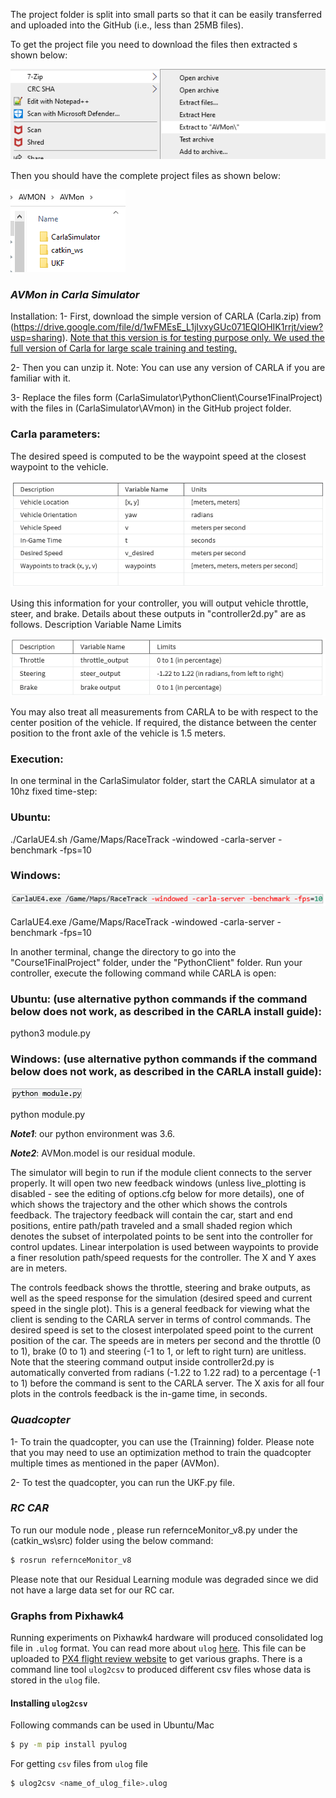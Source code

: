 The project folder is split into small parts so that it can be easily transferred and uploaded into the GitHub (i.e., less than 25MB files). 

To get the project file you need to download the files then extracted s shown below:

![Semantic description of image](/images/1.bmp "")


Then you should have the complete project files as shown below:

![Semantic description of image](/images/2.bmp "")

### <i class="fab fa-gitlab fa-fw" style="color:rgb(252,109,38); font-size:.150em" aria-hidden="true"></i>***AVMon in Carla Simulator***

Installation:
1-	First, download the simple version of CARLA (Carla.zip) from (https://drive.google.com/file/d/1wFMEsE_L1jIvxyGUc071EQIOHIK1rrjt/view?usp=sharing).
<ins>Note that this version is for testing purpose only. We used the full version of Carla for large scale training and testing.</ins>

2-	Then you can unzip it.  Note: You can use any version of CARLA if you are familiar with it. 

3-	Replace the files form (CarlaSimulator\PythonClient\Course1FinalProject) with the files in (CarlaSimulator\AVmon) in the GitHub project folder.

### <i class="fab fa-gitlab fa-fw" style="color:rgb(252,109,38); font-size:.85em" aria-hidden="true"></i>**Carla parameters**:

The desired speed is computed to be the waypoint speed at the closest waypoint to the vehicle.

![Semantic description of image](/images/3.bmp "")

Using this information for your controller, you will output vehicle throttle, steer, and brake. Details about these outputs in "controller2d.py" are as follows.
Description	Variable Name	Limits

![Semantic description of image](/images/4.bmp "")

You may also treat all measurements from CARLA to be with respect to the center position of the vehicle. If required, the distance between the center position to the front axle of the vehicle is 1.5 meters.


### <i class="fab fa-gitlab fa-fw" style="color:rgb(252,109,38); font-size:.85em" aria-hidden="true"></i>**Execution**:

In one terminal in the CarlaSimulator folder, start the CARLA simulator at a 10hz fixed time-step:

### <i class="fab fa-gitlab fa-fw" style="color:rgb(252,109,38); font-size:.60em" aria-hidden="true"></i>**Ubuntu**:

./CarlaUE4.sh /Game/Maps/RaceTrack -windowed -carla-server -benchmark -fps=10

### <i class="fab fa-gitlab fa-fw" style="color:rgb(252,109,38); font-size:.60em" aria-hidden="true"></i>**Windows**:

![Semantic description of image](/images/5.bmp "")

CarlaUE4.exe /Game/Maps/RaceTrack -windowed -carla-server -benchmark -fps=10

In another terminal, change the directory to go into the "Course1FinalProject" folder, under the "PythonClient" folder.
Run your controller, execute the following command while CARLA is open:

### <i class="fab fa-gitlab fa-fw" style="color:rgb(252,109,38); font-size:.60em" aria-hidden="true"></i>**Ubuntu**: (use alternative python commands if the command below does not work, as described in the CARLA install guide):

python3 module.py


### <i class="fab fa-gitlab fa-fw" style="color:rgb(252,109,38); font-size:.60em" aria-hidden="true"></i>**Windows**: (use alternative python commands if the command below does not work, as described in the CARLA install guide):

![Semantic description of image](/images/6.bmp "")

python module.py

***Note1***: our python environment was 3.6.

***Note2***: AVMon.model is our residual module.

The simulator will begin to run if the module client connects to the server properly. It will open two new feedback windows (unless live_plotting is disabled - see the editing of options.cfg below for more details), one of which shows the trajectory and the other which shows the controls feedback. 
The trajectory feedback will contain the car, start and end positions, entire path/path traveled and a small shaded region which denotes the subset of interpolated points to be sent into the controller for control updates. Linear interpolation is used between waypoints to provide a finer resolution path/speed requests for the controller. The X and Y axes are in meters.

The controls feedback shows the throttle, steering and brake outputs, as well as the speed response for the simulation (desired speed and current speed in the single plot). This is a general feedback for viewing what the client is sending to the CARLA server in terms of control commands. The desired speed is set to the closest interpolated speed point to the current position of the car. The speeds are in meters per second and the throttle (0 to 1), brake (0 to 1) and steering (-1 to 1, or left to right turn) are unitless. Note that the steering command output inside controller2d.py is automatically converted from radians (-1.22 to 1.22 rad) to a percentage (-1 to 1) before the command is sent to the CARLA server. The X axis for all four plots in the controls feedback is the in-game time, in seconds.

### <i class="fab fa-gitlab fa-fw" style="color:rgb(252,109,38); font-size:.150em" aria-hidden="true"></i>***Quadcopter***

1- To train the quadcopter, you can use the (Trainning) folder. 
Please note that you may need to use an optimization method to train the quadcopter multiple times as mentioned in the paper (AVMon).

2- To test the quadcopter, you can run the UKF.py file.


### <i class="fab fa-gitlab fa-fw" style="color:rgb(252,109,38); font-size:.150em" aria-hidden="true"></i>***RC CAR***

To run our module node , please run refernceMonitor_v8.py under the (catkin_ws\src) folder using the below command:

```bash
$ rosrun refernceMonitor_v8
```

Please note that our Residual Learning module was degraded since we did not have a large data set for our RC car.


### Graphs from Pixhawk4

Running experiments on Pixhawk4 hardware will produced consolidated log file in `.ulog` format. You can read more about `ulog` [here](https://docs.px4.io/main/en/dev_log/ulog_file_format.html). This file can be uploaded to [PX4 flight review website](https://review.px4.io/) to get various graphs. There is a command line tool `ulog2csv` to produced different csv files whose data is stored in the `ulog` file. 

#### Installing `ulog2csv`

Following commands can be used in Ubuntu/Mac

```bash
$ py -m pip install pyulog
``` 

For getting `csv` files from `ulog` file

```bash
$ ulog2csv <name_of_ulog_file>.ulog
``` 
